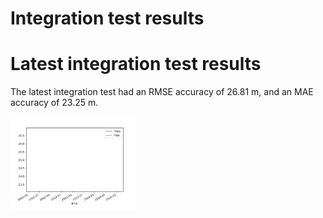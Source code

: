 
Integration test results
========================

# Latest integration test results


The latest integration test had an RMSE accuracy of 26.81 m, and an MAE accuracy of 23.25 m.

<img src="integration_test_results.png" width="200"/>